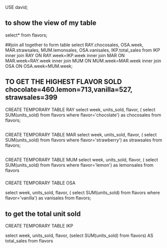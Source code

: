 
USE david;
## to show the view of my table
select* 
from flavors;

##join all together to form table
select
RAY.chocosales,
OSA.week,
MAR.strawsales,
MUM.lemonsales,
OSA.vanisales,
IKP.total_sales
from IKP
inner join RAY ON RAY.week=IKP.week
inner join MAR ON MAR.week=RAY.week
inner join MUM ON MUM.week=MAR.week
inner join OSA ON OSA.week=MUM.week;

## TO GET THE HIGHEST FLAVOR SOLD chocolate=460.lemon=713,vanilla=527, strawsales=399 
CREATE TEMPORARY TABLE RAY
select
week,
units_sold,
flavor,
(
 select
 SUM(units_sold)
from flavors
where flavor='chocolate') as chocosales
from flavors;
##
CREATE TEMPORARY TABLE MAR
select
week,
units_sold,
flavor,
(
 select
 SUM(units_sold)
from flavors
where flavor='strawberry') as strawsales
from flavors;
##
CREATE TEMPORARY TABLE MUM
select
week,
units_sold,
flavor,
(
 select
 SUM(units_sold)
from flavors
where flavor='lemon') as lemonsales
from flavors

###
CREATE TEMPORARY TABLE OSA

select
week,
units_sold,
flavor,
(
 select
 SUM(units_sold)
from flavors
where flavor='vanilla') as vanisales
from flavors;

## to get the total unit sold
CREATE TEMPORARY TABLE IKP

select
week,
units_sold,
flavor,
 (select
  SUM(units_sold)
  from flavors) AS total_sales
  from flavors


